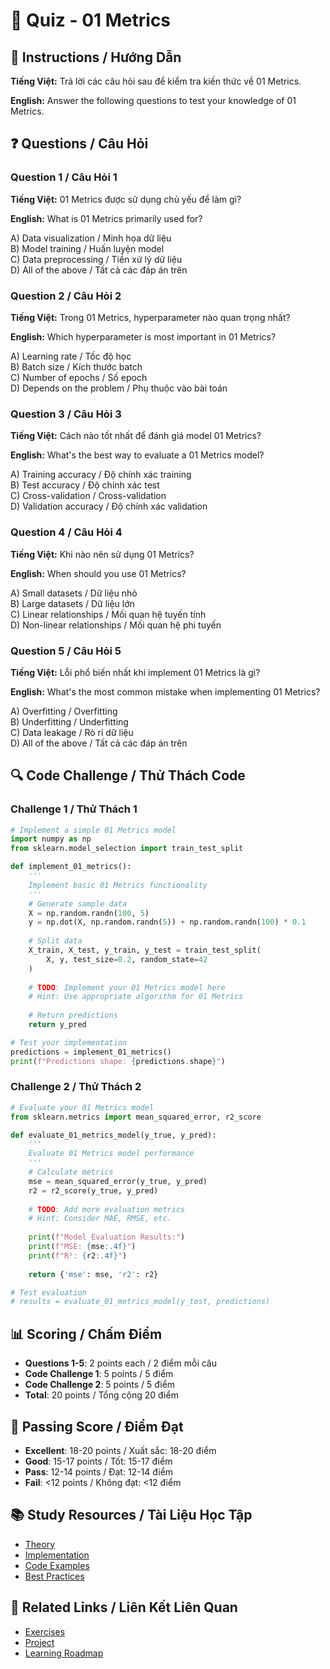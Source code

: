 # 🧠 Quiz - 01 Metrics

## 📝 Instructions / Hướng Dẫn

**Tiếng Việt:** Trả lời các câu hỏi sau để kiểm tra kiến thức về 01 Metrics.

**English:** Answer the following questions to test your knowledge of 01 Metrics.

## ❓ Questions / Câu Hỏi

### Question 1 / Câu Hỏi 1
**Tiếng Việt:** 01 Metrics được sử dụng chủ yếu để làm gì?

**English:** What is 01 Metrics primarily used for?

A) Data visualization / Minh họa dữ liệu  
B) Model training / Huấn luyện model  
C) Data preprocessing / Tiền xử lý dữ liệu  
D) All of the above / Tất cả các đáp án trên

### Question 2 / Câu Hỏi 2
**Tiếng Việt:** Trong 01 Metrics, hyperparameter nào quan trọng nhất?

**English:** Which hyperparameter is most important in 01 Metrics?

A) Learning rate / Tốc độ học  
B) Batch size / Kích thước batch  
C) Number of epochs / Số epoch  
D) Depends on the problem / Phụ thuộc vào bài toán

### Question 3 / Câu Hỏi 3
**Tiếng Việt:** Cách nào tốt nhất để đánh giá model 01 Metrics?

**English:** What's the best way to evaluate a 01 Metrics model?

A) Training accuracy / Độ chính xác training  
B) Test accuracy / Độ chính xác test  
C) Cross-validation / Cross-validation  
D) Validation accuracy / Độ chính xác validation

### Question 4 / Câu Hỏi 4
**Tiếng Việt:** Khi nào nên sử dụng 01 Metrics?

**English:** When should you use 01 Metrics?

A) Small datasets / Dữ liệu nhỏ  
B) Large datasets / Dữ liệu lớn  
C) Linear relationships / Mối quan hệ tuyến tính  
D) Non-linear relationships / Mối quan hệ phi tuyến

### Question 5 / Câu Hỏi 5
**Tiếng Việt:** Lỗi phổ biến nhất khi implement 01 Metrics là gì?

**English:** What's the most common mistake when implementing 01 Metrics?

A) Overfitting / Overfitting  
B) Underfitting / Underfitting  
C) Data leakage / Rò rỉ dữ liệu  
D) All of the above / Tất cả các đáp án trên

## 🔍 Code Challenge / Thử Thách Code

### Challenge 1 / Thử Thách 1
```python
# Implement a simple 01 Metrics model
import numpy as np
from sklearn.model_selection import train_test_split

def implement_01_metrics():
    '''
    Implement basic 01 Metrics functionality
    '''
    # Generate sample data
    X = np.random.randn(100, 5)
    y = np.dot(X, np.random.randn(5)) + np.random.randn(100) * 0.1
    
    # Split data
    X_train, X_test, y_train, y_test = train_test_split(
        X, y, test_size=0.2, random_state=42
    )
    
    # TODO: Implement your 01 Metrics model here
    # Hint: Use appropriate algorithm for 01 Metrics
    
    # Return predictions
    return y_pred

# Test your implementation
predictions = implement_01_metrics()
print(f"Predictions shape: {predictions.shape}")
```

### Challenge 2 / Thử Thách 2
```python
# Evaluate your 01 Metrics model
from sklearn.metrics import mean_squared_error, r2_score

def evaluate_01_metrics_model(y_true, y_pred):
    '''
    Evaluate 01 Metrics model performance
    '''
    # Calculate metrics
    mse = mean_squared_error(y_true, y_pred)
    r2 = r2_score(y_true, y_pred)
    
    # TODO: Add more evaluation metrics
    # Hint: Consider MAE, RMSE, etc.
    
    print(f"Model Evaluation Results:")
    print(f"MSE: {mse:.4f}")
    print(f"R²: {r2:.4f}")
    
    return {'mse': mse, 'r2': r2}

# Test evaluation
# results = evaluate_01_metrics_model(y_test, predictions)
```

## 📊 Scoring / Chấm Điểm

- **Questions 1-5**: 2 points each / 2 điểm mỗi câu
- **Code Challenge 1**: 5 points / 5 điểm
- **Code Challenge 2**: 5 points / 5 điểm
- **Total**: 20 points / Tổng cộng 20 điểm

## 🎯 Passing Score / Điểm Đạt

- **Excellent**: 18-20 points / Xuất sắc: 18-20 điểm
- **Good**: 15-17 points / Tốt: 15-17 điểm  
- **Pass**: 12-14 points / Đạt: 12-14 điểm
- **Fail**: <12 points / Không đạt: <12 điểm

## 📚 Study Resources / Tài Liệu Học Tập

- [Theory](./THEORY_01_metrics.md)
- [Implementation](./IMPLEMENTATION_01_metrics.md)
- [Code Examples](./CODE_EXAMPLES_01_metrics.md)
- [Best Practices](./BEST_PRACTICES_01_metrics.md)

## 🔗 Related Links / Liên Kết Liên Quan

- [Exercises](./EXERCISES_01_metrics.md)
- [Project](./PROJECT_01_metrics.md)
- [Learning Roadmap](./LEARNING_ROADMAP_01_metrics.md)
